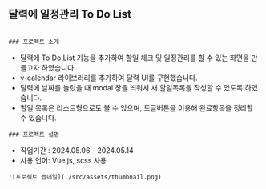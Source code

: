 ## 달력에 일정관리 To Do List
```

### 프로젝트 소개
```
- 달력에 To Do List 기능을 추가하여 할일 체크 및 일정관리를 할 수 있는 화면을 만들고자 하였습니다.
- v-calendar 라이브러리를 추가하여 달력 UI를 구현했습니다.
- 달력에 날짜를 눌렀을 때 modal 창을 띄워서 새 할일목록을 작성할 수 있도록 하였습니다.
- 할일 목록은 리스트형으로도 볼 수 있으며, 토글버튼을 이용해 완료항목을 정리할 수 있습니다.

```
### 프로젝트 설명
```
- 작업기간 : 2024.05.06 - 2024.05.14
- 사용 언어: Vue.js, scss 사용

```
![프로젝트 썸네일](./src/assets/thumbnail.png)